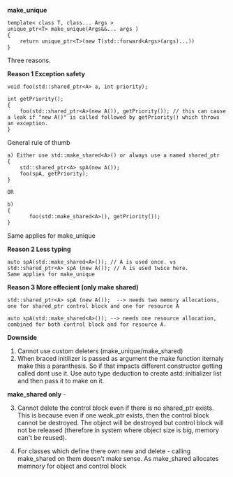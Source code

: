 **make_unique**

```
template< class T, class... Args >
unique_ptr<T> make_unique(Args&&... args )
{
    return unique_ptr<T>(new T(std::forward<Args>(args)...))
}
```

Three reasons.

**Reason 1 Exception safety**
```
void foo(std::shared_ptr<A> a, int priority);

int getPriority();
{
    foo(std::shared_ptr<A>(new A()), getPriority()); // this can cause a leak if "new A()" is called followed by getPriority() which throws an exception.
}
```

General rule of thumb

```
a) Either use std::make_shared<A>() or always use a named shared_ptr
{
    std::shared_ptr<A> spA(new A());
    foo(spA, getPriority);
}

OR

b)
{
       foo(std::make_shared<A>(), getPriority());
}
```

Same applies for make_unique

**Reason 2 Less typing**

```
auto spA(std::make_shared<A>()); // A is used once. vs
std::shared_ptr<A> spA (new A()); // A is used twice here.
Same applies for make_unique
```

**Reason 3 More effecient (only make shared)**

```
std::shared_ptr<A> spA (new A());  --> needs two memory allocations, one for shared_ptr control block and one for resource A

auto spA(std::make_shared<A>()); --> needs one resource allocation, combined for both control block and for resource A.
```

**Downside**

1) Cannot use custom deleters (make_unique/make_shared)
2) When braced initilizer is passed as argument the make function iternaly make this a paranthesis.
So if that impacts different constructor getting called dont use it. Use auto type deduction to create astd::initializer list and then pass it to make on it.

**make_shared only** -

3) Cannot delete the control block even if there is no shared_ptr exists. This is because even if one weak_ptr exists, then the control block cannot be destroyed. The object will be destroyed but control block will not be released (therefore in system where object size is big, memory can't be reused).

3) For classes which define there own new and delete - calling make_shared on them doesn't make sense. As make_shared allocates memnory for object and control block


